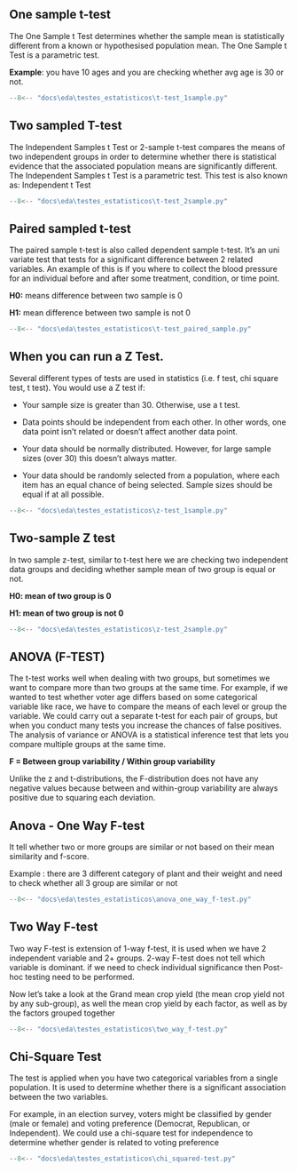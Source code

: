 ## **One sample t-test**
The One Sample t Test determines whether the sample mean is statistically different from a known or hypothesised population mean. The One Sample t Test is a parametric test.

**Example**: you have 10 ages and you are checking whether avg age is 30 or not.
```python title="docs\eda\testes_estatisticos\t-test_1sample.py" linenums="1"
--8<-- "docs\eda\testes_estatisticos\t-test_1sample.py"
```

## **Two sampled T-test**
The Independent Samples t Test or 2-sample t-test compares the means of two independent groups in order to determine whether there is statistical evidence that the associated population means are significantly different. The Independent Samples t Test is a parametric test. This test is also known as: Independent t Test

```python title="docs\eda\testes_estatisticos\t-test_2sample.py" linenums="1"
--8<-- "docs\eda\testes_estatisticos\t-test_2sample.py"
```

## **Paired sampled t-test**
The paired sample t-test is also called dependent sample t-test. It’s an uni variate test that tests for a significant difference between 2 related variables. An example of this is if you where to collect the blood pressure for an individual before and after some treatment, condition, or time point.

**H0:** means difference between two sample is 0

**H1:** mean difference between two sample is not 0

```python title="docs\eda\testes_estatisticos\t-test_paired_sample.py" linenums="1"
--8<-- "docs\eda\testes_estatisticos\t-test_paired_sample.py"
```

## **When you can run a Z Test.**

Several different types of tests are used in statistics (i.e. f test, chi square test, t test). You would use a Z test if:

- Your sample size is greater than 30. Otherwise, use a t test.

- Data points should be independent from each other. In other words, one data point isn’t related or doesn’t affect another data point.

- Your data should be normally distributed. However, for large sample sizes (over 30) this doesn’t always matter.

- Your data should be randomly selected from a population, where each item has an equal chance of being selected.
Sample sizes should be equal if at all possible.

```python title="docs\eda\testes_estatisticos\z-test_1sample.py" linenums="1"
--8<-- "docs\eda\testes_estatisticos\z-test_1sample.py"
```

## **Two-sample Z test**
In two sample z-test, similar to t-test here we are checking two independent data groups and deciding whether sample mean of two group is equal or not.

**H0: mean of two group is 0**

**H1: mean of two group is not 0**

```python title="docs\eda\testes_estatisticos\z-test_2sample.py" linenums="1"
--8<-- "docs\eda\testes_estatisticos\z-test_2sample.py"
```

## **ANOVA (F-TEST)**
The t-test works well when dealing with two groups, but sometimes we want to compare more than two groups at the same time. For example, if we wanted to test whether voter age differs based on some categorical variable like race, we have to compare the means of each level or group the variable. We could carry out a separate t-test for each pair of groups, but when you conduct many tests you increase the chances of false positives. The analysis of variance or ANOVA is a statistical inference test that lets you compare multiple groups at the same time.

**F = Between group variability / Within group variability**

Unlike the z and t-distributions, the F-distribution does not have any negative values because between and within-group variability are always positive due to squaring each deviation.

## **Anova - One Way F-test**
It tell whether two or more groups are similar or not based on their mean similarity and f-score.

Example : there are 3 different category of plant and their weight and need to check whether all 3 group are similar or not

```python title="docs\eda\testes_estatisticos\anova_one_way_f-test.py" linenums="1"
--8<-- "docs\eda\testes_estatisticos\anova_one_way_f-test.py"
```

## **Two Way F-test**
Two way F-test is extension of 1-way f-test, it is used when we have 2 independent variable and 2+ groups. 2-way F-test does not tell which variable is dominant. if we need to check individual significance then Post-hoc testing need to be performed.

Now let’s take a look at the Grand mean crop yield (the mean crop yield not by any sub-group), as well the mean crop yield by each factor, as well as by the factors grouped together

```python title="docs\eda\testes_estatisticos\two_way_f-test.py" linenums="1"
--8<-- "docs\eda\testes_estatisticos\two_way_f-test.py"
```

## **Chi-Square Test**
The test is applied when you have two categorical variables from a single population. It is used to determine whether there is a significant association between the two variables.

For example, in an election survey, voters might be classified by gender (male or female) and voting preference (Democrat, Republican, or Independent). We could use a chi-square test for independence to determine whether gender is related to voting preference

```python title="docs\eda\testes_estatisticos\chi_squared-test.py" linenums="1"
--8<-- "docs\eda\testes_estatisticos\chi_squared-test.py"
```
